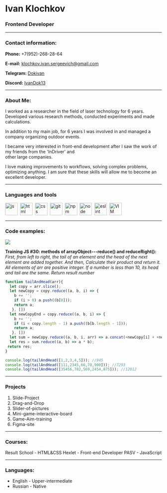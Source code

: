 # Ivan Klochkov
### Frontend Developer
---
### Contact information:
**Phone:** +7(952)-268-28-64  

**E-mail:** [klochkov.ivan.sergeevich@gmail.com](mailto:klochkov.ivan.sergeevich@gmail.com)  

**Telegram:** [Dokivan](https://t.me/Dokivan)  

**Discord:** [IvanDok13](https://discordapp.com/users/IvanDok13#5167/)

---
### About Me:
I worked as a researcher in the field of laser technology for 6 years. Developed various research methods, conducted experiments and made calculations.

In addition to my main job, for 6 years I was involved in and managed a company organizing outdoor events.

I became very interested in front-end development after I saw the work of my friends from the 'InDriver' and  
other large companies.

I love making improvements to workflows, solving complex problems, optimizing anything. I am sure that these skills will allow me to become an excellent developer.

---
### Languages and tools
<img src="https://cdn.jsdelivr.net/gh/devicons/devicon/icons/javascript/javascript-original.svg" title="js" width="40" height="40"/>&nbsp;
<img src="https://cdn.jsdelivr.net/gh/devicons/devicon/icons/html5/html5-original.svg" title="html" width="40" height="40"/>&nbsp;
<img src="https://cdn.jsdelivr.net/gh/devicons/devicon/icons/css3/css3-original.svg" title="css" width="40" height="40"/>&nbsp;
<img src="https://cdn.jsdelivr.net/gh/devicons/devicon/icons/git/git-plain.svg" title="git" width="40" height="40"/>&nbsp;
<img src="https://cdn.jsdelivr.net/gh/devicons/devicon/icons/npm/npm-original-wordmark.svg" title="npm" width="40" height="40"/>&nbsp;
<img src="https://cdn.jsdelivr.net/gh/devicons/devicon/icons/nodejs/nodejs-original.svg" title="node" width="40" height="40"/>&nbsp;
<img src="https://cdn.jsdelivr.net/gh/devicons/devicon/icons/eslint/eslint-original.svg" title="eslint" width="40" height="40"/>&nbsp;
<img src="https://cdn.jsdelivr.net/gh/devicons/devicon/icons/vim/vim-original.svg" title="VIM" width="40" height="40"/>&nbsp;

---
### Code examples:
<a href="https://www.codewars.com/users/IvanDok"><img src="https://www.codewars.com/users/IvanDok/badges/large"></a>

**Training JS #30: methods of arrayObject---reduce() and reduceRight():**
*First, from left to right, the tail of an element and the head of the next element are added together. And then, Calculate their product and return it. All elements of arr are positive integer. If a number is less than 10, its head and tail are the same. Return result number*

```javascript
function tailAndHead(arr){
  let copy = arr.slice();
  let newCopy = copy.reduce((a, b, i) => {
    b += '';
    if (i > 0) a.push((b[0]));
    return a; 
   }, [])
  let newCopyEnd = copy.reduce((a, b, i) => {
    b += '';
    if (i < copy.length - 1) a.push((b[b.length - 1]));
    return a; 
   }, [])
  let sum = newCopy.reduce((a, b, i, arr) => a.concat(+newCopy[i] + +newCopyEnd[i]),[]);
  let res = sum.reduce((a, b) => a * b);
 return res; 
}

console.log(tailAndHead([1,2,3,4,5])); //945
console.log(tailAndHead([111,2345,66,78,900])); //7293
console.log(tailAndHead([35456,782,569,2454,875])); //12012
```
---
### Projects
1. Slide-Project
2. Drag-and-Drop
3. Slider-of-pictures
4. Mini-game-interactive-board
5. Game-Aim-training
6. Figma-site

---
### Courses:
Result School - HTML&CSS
Hexlet - Front-end Developer
PASV - JavaScript

---

### Languages:
- English \- Upper-intermediate
- Russian \- Native
